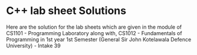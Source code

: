 # C++ lab sheet Solutions

Here are the solution for the lab sheets which are given in the module of CS1101 - Programming Laboratory along with, CS1012 - Fundamentals of Programming in 1st year 1st Semester 
(General Sir John Kotelawala Defence University) - Intake 39
